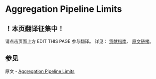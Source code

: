 # Aggregation Pipeline Limits

## ！本页翻译征集中！

请点击页面上方 EDIT THIS PAGE 参与翻译。
详见：
[贡献指南]( https://github.com/JinMuInfo/MongoDB-Manual-zh/blob/master/CONTRIBUTING.md )、
[原文链接](  https://docs.mongodb.com/manual/core/aggregation-pipeline-limits/  )。

## 参见

原文 - [Aggregation Pipeline Limits]( https://docs.mongodb.com/manual/core/aggregation-pipeline-limits/ )

